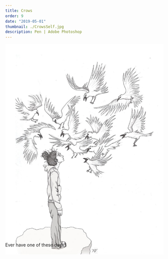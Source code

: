 ```yaml
---
title: Crows
order: 9
date: "2019-05-01"
thumbnail: ./CrowsSelf.jpg
description: Pen | Adobe Photoshop
---
```


<div class="kg-width-full">

![Crows](./CrowsSelf.jpg)

</div>

<div class="kg-width-full">
<p style="margin-top: -6vw">
Ever have one of these days?
</p>
</div>
